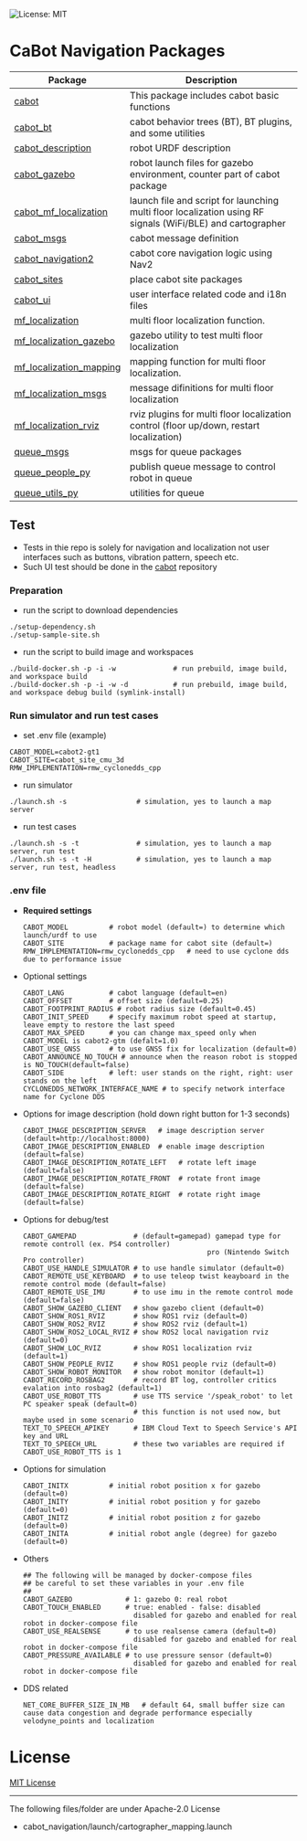 ![License: MIT](https://img.shields.io/badge/License-MIT-blue.svg)

# CaBot Navigation Packages

|Package|Description|
|---|---|
|[cabot](./cabot)|This package includes cabot basic functions|
|[cabot_bt](./cabot_bt)|cabot behavior trees (BT), BT plugins, and some utilities|
|[cabot_description](./cabot_description)|robot URDF description|
|[cabot_gazebo](./cabot_gazebo)|robot launch files for gazebo environment, counter part of cabot package|
|[cabot_mf_localization](./cabot_mf_localization)|launch file and script for launching multi floor localization using RF signals (WiFi/BLE) and cartographer|
|[cabot_msgs](./cabot_msgs)|cabot message definition|
|[cabot_navigation2](./cabot_navigation2)|cabot core navigation logic using Nav2|
|[cabot_sites](./cabot_sites)|place cabot site packages|
|[cabot_ui](./cabot_ui)|user interface related code and i18n files|
|[mf_localization](./mf_localization)|multi floor localization function.|
|[mf_localization_gazebo](./mf_localization_gazebo)|gazebo utility to test multi floor localization|
|[mf_localization_mapping](./mf_localization_mapping)|mapping function for multi floor localization.|
|[mf_localization_msgs](./mf_localization_msgs)|message difinitions for multi floor localization|
|[mf_localization_rviz](./mf_localization_rviz)|rviz plugins for multi floor localization control (floor up/down, restart localization)|
|[queue_msgs](./queue_msgs)|msgs for queue packages|
|[queue_people_py](./queue_people_py)|publish queue message to control robot in queue|
|[queue_utils_py](./queue_utils_py)|utilities for queue|


## Test

- Tests in thie repo is solely for navigation and localization not user interfaces such as buttons, vibration pattern, speech etc.
- Such UI test should be done in the [cabot](https://github.com/cmu-cabot/cabot) repository

### Preparation

- run the script to download dependencies

```
./setup-dependency.sh
./setup-sample-site.sh
```

- run the script to build image and workspaces

```
./build-docker.sh -p -i -w              # run prebuild, image build, and workspace build
./build-docker.sh -p -i -w -d           # run prebuild, image build, and workspace debug build (symlink-install)
```

### Run simulator and run test cases

- set .env file (example)

```
CABOT_MODEL=cabot2-gt1
CABOT_SITE=cabot_site_cmu_3d
RMW_IMPLEMENTATION=rmw_cyclonedds_cpp
```

- run simulator

```
./launch.sh -s                 # simulation, yes to launch a map server
```

- run test cases

```
./launch.sh -s -t              # simulation, yes to launch a map server, run test
./launch.sh -s -t -H           # simulation, yes to launch a map server, run test, headless
```

### .env file

- **Required settings**
  ```
  CABOT_MODEL          # robot model (default=) to determine which launch/urdf to use
  CABOT_SITE           # package name for cabot site (default=)
  RMW_IMPLEMENTATION=rmw_cyclonedds_cpp   # need to use cyclone dds due to performance issue
  ```
- Optional settings
  ```
  CABOT_LANG           # cabot language (default=en)
  CABOT_OFFSET         # offset size (default=0.25)
  CABOT_FOOTPRINT_RADIUS # robot radius size (default=0.45)
  CABOT_INIT_SPEED     # specify maximum robot speed at startup, leave empty to restore the last speed
  CABOT_MAX_SPEED      # you can change max_speed only when CABOT_MODEL is cabot2-gtm (defalt=1.0)
  CABOT_USE_GNSS       # to use GNSS fix for localization (default=0)
  CABOT_ANNOUNCE_NO_TOUCH # announce when the reason robot is stopped is NO_TOUCH(default=false)
  CABOT_SIDE           # left: user stands on the right, right: user stands on the left
  CYCLONEDDS_NETWORK_INTERFACE_NAME # to specify network interface name for Cyclone DDS
  ```
- Options for image description (hold down right button for 1-3 seconds)
  ```
  CABOT_IMAGE_DESCRIPTION_SERVER   # image description server (default=http://localhost:8000)
  CABOT_IMAGE_DESCRIPTION_ENABLED  # enable image description (default=false)
  CABOT_IMAGE_DESCRIPTION_ROTATE_LEFT   # rotate left image (default=false)
  CABOT_IMAGE_DESCRIPTION_ROTATE_FRONT  # rotate front image (default=false)
  CABOT_IMAGE_DESCRIPTION_ROTATE_RIGHT  # rotate right image (default=false)
  ```
- Options for debug/test
  ```
  CABOT_GAMEPAD              # (default=gamepad) gamepad type for remote controll (ex. PS4 controller)
                                               pro (Nintendo Switch Pro controller)
  CABOT_USE_HANDLE_SIMULATOR # to use handle simulator (default=0)
  CABOT_REMOTE_USE_KEYBOARD  # to use teleop twist keayboard in the remote control mode (default=false)
  CABOT_REMOTE_USE_IMU       # to use imu in the remote control mode (default=false)
  CABOT_SHOW_GAZEBO_CLIENT   # show gazebo client (default=0)
  CABOT_SHOW_ROS1_RVIZ       # show ROS1 rviz (default=0)
  CABOT_SHOW_ROS2_RVIZ       # show ROS2 rviz (default=1)
  CABOT_SHOW_ROS2_LOCAL_RVIZ # show ROS2 local navigation rviz (default=0)
  CABOT_SHOW_LOC_RVIZ        # show ROS1 localization rviz (default=1)
  CABOT_SHOW_PEOPLE_RVIZ     # show ROS1 people rviz (default=0)
  CABOT_SHOW_ROBOT_MONITOR   # show robot monitor (default=1)
  CABOT_RECORD_ROSBAG2       # record BT log, controller critics evalation into rosbag2 (default=1)
  CABOT_USE_ROBOT_TTS        # use TTS service '/speak_robot' to let PC speaker speak (default=0)
                             # this function is not used now, but maybe used in some scenario
  TEXT_TO_SPEECH_APIKEY      # IBM Cloud Text to Speech Service's API key and URL
  TEXT_TO_SPEECH_URL         # these two variables are required if CABOT_USE_ROBOT_TTS is 1
  ```
- Options for simulation
  ```
  CABOT_INITX          # initial robot position x for gazebo (default=0)
  CABOT_INITY          # initial robot position y for gazebo (default=0)
  CABOT_INITZ          # initial robot position z for gazebo (default=0)
  CABOT_INITA          # initial robot angle (degree) for gazebo (default=0)
  ```
- Others
  ```
  ## The following will be managed by docker-compose files
  ## be careful to set these variables in your .env file
  ##
  CABOT_GAZEBO             # 1: gazebo 0: real robot
  CABOT_TOUCH_ENABLED      # true: enabled - false: disabled
                             disabled for gazebo and enabled for real robot in docker-compose file
  CABOT_USE_REALSENSE      # to use realsense camera (default=0)
                             disabled for gazebo and enabled for real robot in docker-compose file
  CABOT_PRESSURE_AVAILABLE # to use pressure sensor (default=0)
                             disabled for gazebo and enabled for real robot in docker-compose file
  ```
- DDS related
  ```
  NET_CORE_BUFFER_SIZE_IN_MB   # default 64, small buffer size can cause data congestion and degrade performance especially velodyne_points and localization
  ```

# License

[MIT License](LICENSE)


---
The following files/folder are under Apache-2.0 License

- cabot_navigation/launch/cartographer_mapping.launch

